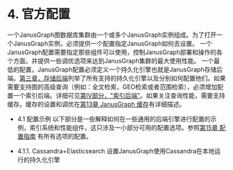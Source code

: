 # 4. 官方配置
一个JanusGraph图数据库集群由一个或多个JanusGraph实例组成。为了打开一个JanusGraph实例，必须提供一个配置指定JanusGraph如何去设置。
一个JanusGraph配置需要指定那些组件可以使用，控制JanusGraph部署和操作的各个方面。并提供一些调优选项来达到JanusGraph集群的最大使用性能。
一个最低的配置，JanusGraph配置必须定义一个持久化引擎也就是JanusGraph存储后端。[第三章，存储后端](https://docs.janusgraph.org/latest/storage-backends.html)列举了所有支持的持久化引擎以及分别如何配置他们。如果需要支持图的高级查询（例如：全文检索，GEO检索或者范围检索），必须增加配置一个索引后端。详细可见[第IV部分，"索引后端"](https://docs.janusgraph.org/latest/index-backends.html)。如果关注查询性能，需要支持缓存。缓存的设置和调优在[第13章 JanusGraph 缓存](https://docs.janusgraph.org/latest/caching.html)有详细描述。

* 4.1 配置示例
以下部分是一些解释如何在一些通用的后端引擎进行配置的示例，索引系统和性能组件，这只涉及一小部分可用的配置选项。参照[第15章 配置指南](https://docs.janusgraph.org/latest/config-ref.html) 有所有选项的配置。

* 4.1.1. Cassandra+Elasticsearch
设置JanusGraph使用Cassandra在本地运行的持久化引擎

